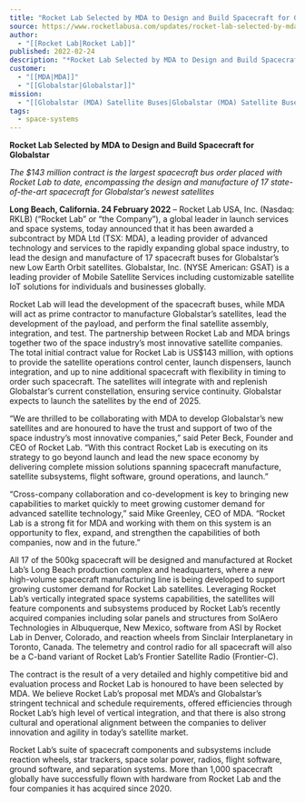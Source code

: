 ```yaml
---
title: "Rocket Lab Selected by MDA to Design and Build Spacecraft for Globalstar "
source: https://www.rocketlabusa.com/updates/rocket-lab-selected-by-mda-to-design-and-build-spacecraft-for-globalstar/
author:
  - "[[Rocket Lab|Rocket Lab]]"
published: 2022-02-24
description: "*Rocket Lab Selected by MDA to Design and Build Spacecraft for Globalstar*"
customer:
  - "[[MDA|MDA]]"
  - "[[Globalstar|Globalstar]]"
mission:
  - "[[Globalstar (MDA) Satellite Buses|Globalstar (MDA) Satellite Buses]]"
tags:
  - space-systems
---
```


**Rocket Lab Selected by MDA to Design and Build Spacecraft for Globalstar**

*The $143 million contract is the largest spacecraft bus order placed with Rocket Lab to date, encompassing the design and manufacture of 17 state-of-the-art spacecraft for Globalstar’s newest satellites* 

**Long Beach, California. 24 February 2022** – Rocket Lab USA, Inc. (Nasdaq: RKLB) (“Rocket Lab” or “the Company”), a global leader in launch services and space systems, today announced that it has been awarded a subcontract by MDA Ltd (TSX: MDA), a leading provider of advanced technology and services to the rapidly expanding global space industry, to lead the design and manufacture of 17 spacecraft buses for Globalstar’s new Low Earth Orbit satellites. Globalstar, Inc. (NYSE American: GSAT) is a leading provider of Mobile Satellite Services including customizable satellite IoT solutions for individuals and businesses globally.

Rocket Lab will lead the development of the spacecraft buses, while MDA will act as prime contractor to manufacture Globalstar’s satellites, lead the development of the payload, and perform the final satellite assembly, integration, and test. The partnership between Rocket Lab and MDA brings together two of the space industry’s most innovative satellite companies. The total initial contract value for Rocket Lab is US$143 million, with options to provide the satellite operations control center, launch dispensers, launch integration, and up to nine additional spacecraft with flexibility in timing to order such spacecraft. The satellites will integrate with and replenish Globalstar’s current constellation, ensuring service continuity. Globalstar expects to launch the satellites by the end of 2025.

“We are thrilled to be collaborating with MDA to develop Globalstar’s new satellites and are honoured to have the trust and support of two of the space industry’s most innovative companies,” said Peter Beck, Founder and CEO of Rocket Lab. “With this contract Rocket Lab is executing on its strategy to go beyond launch and lead the new space economy by delivering complete mission solutions spanning spacecraft manufacture, satellite subsystems, flight software, ground operations, and launch.”

“Cross-company collaboration and co-development is key to bringing new capabilities to market quickly to meet growing customer demand for advanced satellite technology,” said Mike Greenley, CEO of MDA. “Rocket Lab is a strong fit for MDA and working with them on this system is an opportunity to flex, expand, and strengthen the capabilities of both companies, now and in the future.”

All 17 of the 500kg spacecraft will be designed and manufactured at Rocket Lab’s Long Beach production complex and headquarters, where a new high-volume spacecraft manufacturing line is being developed to support growing customer demand for Rocket Lab satellites. Leveraging Rocket Lab’s vertically integrated space systems capabilities, the satellites will feature components and subsystems produced by Rocket Lab’s recently acquired companies including solar panels and structures from SolAero Technologies in Albuquerque, New Mexico, software from ASI by Rocket Lab in Denver, Colorado, and reaction wheels from Sinclair Interplanetary in Toronto, Canada. The telemetry and control radio for all spacecraft will also be a C-band variant of Rocket Lab’s Frontier Satellite Radio (Frontier-C).

The contract is the result of a very detailed and highly competitive bid and evaluation process and Rocket Lab is honoured to have been selected by MDA. We believe Rocket Lab’s proposal met MDA’s and Globalstar’s stringent technical and schedule requirements, offered efficiencies through Rocket Lab’s high level of vertical integration, and that there is also strong cultural and operational alignment between the companies to deliver innovation and agility in today’s satellite market.

Rocket Lab’s suite of spacecraft components and subsystems include reaction wheels, star trackers, space solar power, radios, flight software, ground software, and separation systems. More than 1,000 spacecraft globally have successfully flown with hardware from Rocket Lab and the four companies it has acquired since 2020.


